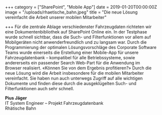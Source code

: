 +++
category = ["SharePoint", "Mobile App"]
date = 2019-01-20T00:00:00Z
image = "/uploads/rhaetische_bahn.jpeg"
title = "Die neue Lösung vereinfacht die Arbeit unserer mobilen Mitarbeiter"

+++
Für die zentrale Ablage verschiedenster Fahrzeugdaten richteten wir eine Dokumentenbibliothek auf SharePoint Online ein. In der Testphase wurde schnell sichtbar, dass die Such- und Filterfunktionen vor allem auf Mobilgeräten nicht anwenderfreundlich und zu langsam war. Durch die Programmierung der optimalen Lösungsvorschläge des Corporate Software Teams wurde einerseits die Erstellung einer Mobile-App für unsere Fahrzeugdatenbank – kompatibel für alle Betriebssysteme, sowie andererseits ein passender Search Web-Part für die Anwendung im Browser realisiert. «Können Sie von dem Ergebnis profitieren?» Durch die neue Lösung wird die Arbeit insbesondere für die mobilen Mitarbeiter vereinfacht. Sie haben nun auch unterwegs Zugriff auf alle wichtigen Dokumente und finden diese durch die ausgeklügelten Such- und Filterfunktionen auch sehr schnell.

**Pius Jäger**  
IT System Engineer – Projekt Fahrzeugdatenbank  
Rhätische Bahn